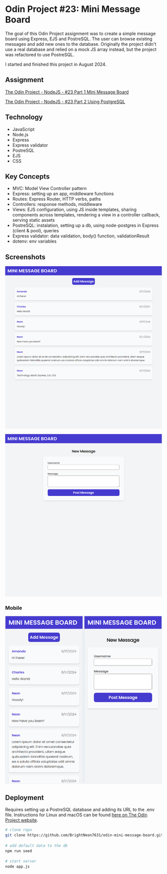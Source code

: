 # Odin Project #23: Mini Message Board

The goal of this Odin Project assignment was to create a simple message board using Express, EJS and PostreSQL. The user can browse existing messages and add new ones to the database. Originally the project didn't use a real database and relied on a mock JS array instead, but the project was refactored to use PostreSQL.

I started and finished this project in August 2024.

## Assignment

[The Odin Project - NodeJS - #23 Part 1 Mini Message Board](https://www.theodinproject.com/lessons/node-path-nodejs-mini-message-board)

[The Odin Project - NodeJS - #23 Part 2 Using PostgreSQL](https://www.theodinproject.com/lessons/nodejs-using-postgresql#assignment)

## Technology

- JavaScript
- Node.js
- Express
- Express validator
- PostreSQL
- EJS
- CSS

## Key Concepts

- MVC: Model View Controller pattern
- Express: setting up an app, middleware functions
- Routes: Express Router, HTTP verbs, paths
- Controllers: response methods, middleware
- Views: EJS configuration, using JS inside templates, sharing components across templates, rendering a view in a controller callback, serving static assets
- PostreSQL: instalation, setting up a db, using node-postgres in Express (client & pool), queries
- Express validator: data validation, body() function, validationResult
- dotenv: env variables

## Screenshots

![Desktop Screenshot](screenshots/desktop1.png)

![Desktop Screenshot](screenshots/desktop2.png)

### Mobile

![Mobile Screenshot](screenshots/mobile.png)

## Deployment

Requires setting up a PostreSQL database and adding its URL to the .env file. Instructions for Linux and macOS can be found [here on The Odin Project website](https://www.theodinproject.com/lessons/nodejs-installing-postgresql).

```bash
# clone repo
git clone https://github.com/BrightNeon7631/odin-mini-message-board.git

# add default data to the db
npm run seed

# start server
node app.js
```
